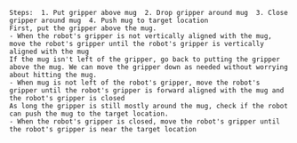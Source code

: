 
    Steps:  1. Put gripper above mug  2. Drop gripper around mug  3. Close gripper around mug  4. Push mug to target location 
    First, put the gripper above the mug.
    - When the robot's gripper is not vertically aligned with the mug, move the robot's gripper until the robot's gripper is vertically aligned with the mug
    If the mug isn't left of the gripper, go back to putting the gripper above the mug. We can move the gripper down as needed without worrying about hitting the mug.
    - When mug is not left of the robot's gripper, move the robot's gripper until the robot's gripper is forward aligned with the mug and the robot's gripper is closed
    As long the gripper is still mostly around the mug, check if the robot can push the mug to the target location.
    - When the robot's gripper is closed, move the robot's gripper until the robot's gripper is near the target location